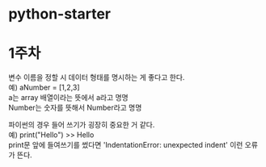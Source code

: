 # python-starter
# 1주차  
변수 이름을 정할 시 데이터 형태를 명시하는 게 좋다고 한다.  
예) aNumber = [1,2,3]  
a는 array 배열이라는 뜻에서 a라고 명명  
Number는 숫자를 뜻해서 Number라고 명명  

파이썬의 경우 들어 쓰기가 굉장히 중요한 거 같다.  
예) print("Hello") >> Hello  
print문 앞에 들여쓰기를 썼다면 'IndentationError: unexpected indent' 이런 오류가 뜬다.  
